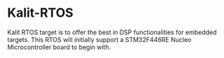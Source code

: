 # Kalit-RTOS
Kalit RTOS target is to offer the best in DSP functionalities for embedded targets. This RTOS will initially support a STM32F446RE Nucleo Microcontroller board to begin with. 
